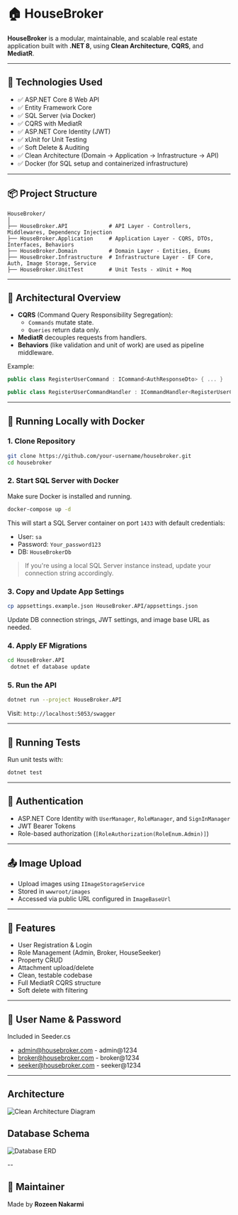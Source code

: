 # 🏠 HouseBroker

**HouseBroker** is a modular, maintainable, and scalable real estate application built with **.NET 8**, using **Clean Architecture**, **CQRS**, and **MediatR**.

---

## 🚧 Technologies Used

- ✅ ASP.NET Core 8 Web API
- ✅ Entity Framework Core
- ✅ SQL Server (via Docker)
- ✅ CQRS with MediatR
- ✅ ASP.NET Core Identity (JWT)
- ✅ xUnit for Unit Testing
- ✅ Soft Delete & Auditing
- ✅ Clean Architecture (Domain → Application → Infrastructure → API)
- ✅ Docker (for SQL setup and containerized infrastructure)

---

## 📦 Project Structure

```
HouseBroker/
│
├── HouseBroker.API             # API Layer - Controllers, Middlewares, Dependency Injection
├── HouseBroker.Application     # Application Layer - CQRS, DTOs, Interfaces, Behaviors
├── HouseBroker.Domain          # Domain Layer - Entities, Enums
├── HouseBroker.Infrastructure  # Infrastructure Layer - EF Core, Auth, Image Storage, Service
├── HouseBroker.UnitTest        # Unit Tests - xUnit + Moq
```

---

## 🧱 Architectural Overview

- **CQRS** (Command Query Responsibility Segregation):
  - `Commands` mutate state.
  - `Queries` return data only.
- **MediatR** decouples requests from handlers.
- **Behaviors** (like validation and unit of work) are used as pipeline middleware.

Example:

```csharp
public class RegisterUserCommand : ICommand<AuthResponseDto> { ... }

public class RegisterUserCommandHandler : ICommandHandler<RegisterUserCommand, AuthResponseDto> { ... }
```

---

## 🐳 Running Locally with Docker

### 1. Clone Repository
```bash
git clone https://github.com/your-username/housebroker.git
cd housebroker
```

### 2. Start SQL Server with Docker
Make sure Docker is installed and running.

```bash
docker-compose up -d
```
This will start a SQL Server container on port `1433` with default credentials:
- User: `sa`
- Password: `Your_password123`
- DB: `HouseBrokerDb`

> If you're using a local SQL Server instance instead, update your connection string accordingly.

### 3. Copy and Update App Settings

```bash
cp appsettings.example.json HouseBroker.API/appsettings.json
```
Update DB connection strings, JWT settings, and image base URL as needed.

### 4. Apply EF Migrations

```bash
cd HouseBroker.API
 dotnet ef database update
```

### 5. Run the API
```bash
dotnet run --project HouseBroker.API
```
Visit: `http://localhost:5053/swagger`

---

## 🧪 Running Tests
Run unit tests with:
```bash
dotnet test
```

---

## 🔐 Authentication

- ASP.NET Core Identity with `UserManager`, `RoleManager`, and `SignInManager`
- JWT Bearer Tokens
- Role-based authorization (`[RoleAuthorization(RoleEnum.Admin)]`)

---

## 📤 Image Upload

- Upload images using `IImageStorageService`
- Stored in `wwwroot/images`
- Accessed via public URL configured in `ImageBaseUrl`

---

## 🚀 Features

- User Registration & Login
- Role Management (Admin, Broker, HouseSeeker)
- Property CRUD
- Attachment upload/delete
- Clean, testable codebase
- Full MediatR CQRS structure
- Soft delete with filtering

---

## 📜 User Name & Password

Included in Seeder.cs
- admin@housebroker.com - admin@1234
- broker@housebroker.com - broker@1234
- seeker@housebroker.com - seeker@1234
---

## Architecture

![Clean Architecture Diagram](docs/images/clean-architecture.png)

## Database Schema

![Database ERD](docs/images/database-erd.png)

--

## 🙋 Maintainer

Made by **Rozeen Nakarmi**
